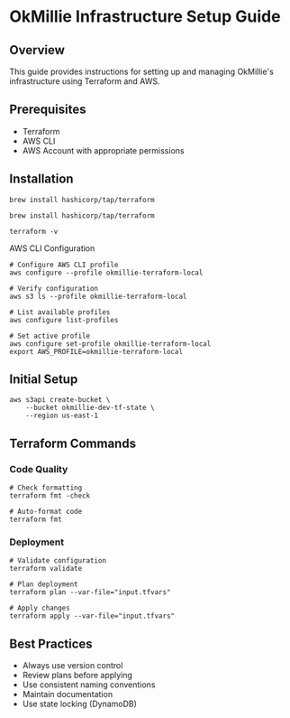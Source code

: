 # OkMillie Infrastructure Setup Guide

## Overview
This guide provides instructions for setting up and managing OkMillie's infrastructure using Terraform and AWS.

## Prerequisites

- Terraform
- AWS CLI
- AWS Account with appropriate permissions

## Installation


```
brew install hashicorp/tap/terraform

brew install hashicorp/tap/terraform

terraform -v
```

AWS CLI Configuration
```
# Configure AWS CLI profile
aws configure --profile okmillie-terraform-local

# Verify configuration
aws s3 ls --profile okmillie-terraform-local

# List available profiles
aws configure list-profiles

# Set active profile
aws configure set-profile okmillie-terraform-local
export AWS_PROFILE=okmillie-terraform-local
```

## Initial Setup
```
aws s3api create-bucket \
    --bucket okmillie-dev-tf-state \
    --region us-east-1
```

## Terraform Commands

### Code Quality
```
# Check formatting
terraform fmt -check

# Auto-format code
terraform fmt
```

### Deployment
```
# Validate configuration
terraform validate

# Plan deployment
terraform plan --var-file="input.tfvars"

# Apply changes
terraform apply --var-file="input.tfvars"
```

## Best Practices

- Always use version control
- Review plans before applying
- Use consistent naming conventions
- Maintain documentation
- Use state locking (DynamoDB)
